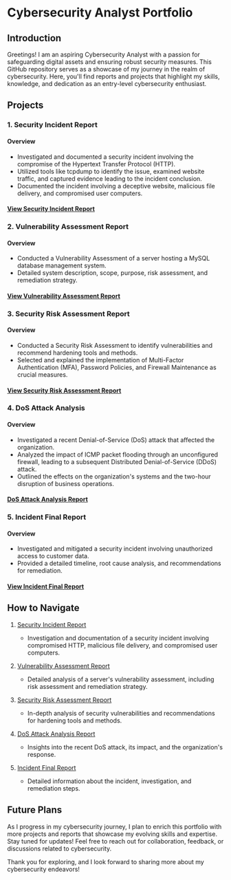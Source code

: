 # Cybersecurity Analyst Portfolio

## Introduction

Greetings! I am an aspiring Cybersecurity Analyst with a passion for safeguarding digital assets and ensuring robust security measures. This GitHub repository serves as a showcase of my journey in the realm of cybersecurity. Here, you'll find reports and projects that highlight my skills, knowledge, and dedication as an entry-level cybersecurity enthusiast.

## Projects

### 1. Security Incident Report

#### Overview
- Investigated and documented a security incident involving the compromise of the Hypertext Transfer Protocol (HTTP).
- Utilized tools like tcpdump to identify the issue, examined website traffic, and captured evidence leading to the incident conclusion.
- Documented the incident involving a deceptive website, malicious file delivery, and compromised user computers.

#### [View Security Incident Report](Security_Incident_Report.pdf/README.md)

### 2. Vulnerability Assessment Report

#### Overview
- Conducted a Vulnerability Assessment of a server hosting a MySQL database management system.
- Detailed system description, scope, purpose, risk assessment, and remediation strategy.
  
#### [View Vulnerability Assessment Report](vulnerability_assessment/README.md)

### 3. Security Risk Assessment Report

#### Overview
- Conducted a Security Risk Assessment to identify vulnerabilities and recommend hardening tools and methods.
- Selected and explained the implementation of Multi-Factor Authentication (MFA), Password Policies, and Firewall Maintenance as crucial measures.

#### [View Security Risk Assessment Report](security_risk_assessment/README.md)

### 4. DoS Attack Analysis

#### Overview
- Investigated a recent Denial-of-Service (DoS) attack that affected the organization.
- Analyzed the impact of ICMP packet flooding through an unconfigured firewall, leading to a subsequent Distributed Denial-of-Service (DDoS) attack.
- Outlined the effects on the organization's systems and the two-hour disruption of business operations.

#### [DoS Attack Analysis Report](dos_attack_analysis/README.md)

### 5. Incident Final Report

#### Overview
- Investigated and mitigated a security incident involving unauthorized access to customer data.
- Provided a detailed timeline, root cause analysis, and recommendations for remediation.

#### [View Incident Final Report](incident_final_report/README.md)

## How to Navigate

1. [Security Incident Report](security_incident_report/README.md)
   - Investigation and documentation of a security incident involving compromised HTTP, malicious file delivery, and compromised user computers.

2. [Vulnerability Assessment Report](vulnerability_assessment/README.md)
   - Detailed analysis of a server's vulnerability assessment, including risk assessment and remediation strategy.

3. [Security Risk Assessment Report](security_risk_assessment/README.md)
   - In-depth analysis of security vulnerabilities and recommendations for hardening tools and methods.

4. [DoS Attack Analysis Report](dos_attack_analysis/README.md)
   - Insights into the recent DoS attack, its impact, and the organization's response.

5. [Incident Final Report](incident_final_report/README.md)
   - Detailed information about the incident, investigation, and remediation steps.

## Future Plans

As I progress in my cybersecurity journey, I plan to enrich this portfolio with more projects and reports that showcase my evolving skills and expertise. Stay tuned for updates! Feel free to reach out for collaboration, feedback, or discussions related to cybersecurity.

Thank you for exploring, and I look forward to sharing more about my cybersecurity endeavors!
